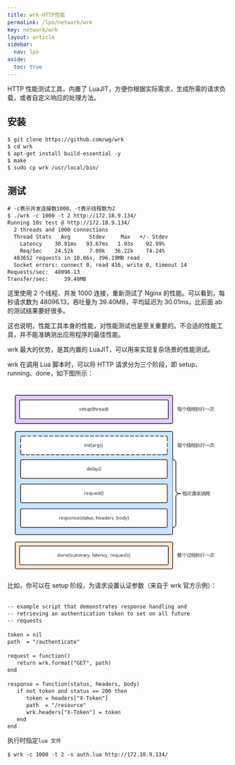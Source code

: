 ```yaml
---
title: wrk-HTTP性能
permalink: /lpo/network/wrk
key: network/wrk
layout: article
sidebar:
  nav: lpo
aside:
  toc: true
---
```


HTTP 性能测试工具，内置了 LuaJIT，方便你根据实际需求，生成所需的请求负载，或者自定义响应的处理方法。

<!--more-->

## 安装
```shell
$ git clone https://github.com/wg/wrk
$ cd wrk
$ apt-get install build-essential -y
$ make
$ sudo cp wrk /usr/local/bin/
```

## 测试
```shell
# -c表示并发连接数1000，-t表示线程数为2
$ ./wrk -c 1000 -t 2 http://172.18.9.134/
Running 10s test @ http://172.18.9.134/
  2 threads and 1000 connections
  Thread Stats   Avg      Stdev     Max   +/- Stdev
    Latency    30.91ms   93.67ms   1.93s    92.99%
    Req/Sec    24.52k     7.09k   36.22k    74.24%
  483652 requests in 10.06s, 396.19MB read
  Socket errors: connect 0, read 416, write 0, timeout 14
Requests/sec:  48096.13
Transfer/sec:     39.40MB
```

这里使用 2 个线程、并发 1000 连接，重新测试了 Nginx 的性能。可以看到，每秒请求数为 48096.13，吞吐量为 39.40MB，平均延迟为 30.01ms，比前面 ab 的测试结果要好很多。

这也说明，性能工具本身的性能，对性能测试也是至关重要的。不合适的性能工具，并不能准确测出应用程序的最佳性能。

wrk 最大的优势，是其内置的 LuaJIT，可以用来实现复杂场景的性能测试。

wrk 在调用 Lua 脚本时，可以将 HTTP 请求分为三个阶段，即 setup、running、done，如下图所示：

![img](../media/wrk/d02b845aa308b7a38a5735f3db8d9682.png)

比如，你可以在 setup 阶段，为请求设置认证参数（来自于 wrk 官方示例）：
```shell

-- example script that demonstrates response handling and
-- retrieving an authentication token to set on all future
-- requests

token = nil
path  = "/authenticate"

request = function()
   return wrk.format("GET", path)
end

response = function(status, headers, body)
   if not token and status == 200 then
      token = headers["X-Token"]
      path  = "/resource"
      wrk.headers["X-Token"] = token
   end
end
```

执行时指定`lua 文件`
```shell
$ wrk -c 1000 -t 2 -s auth.lua http://172.18.9.134/
```

